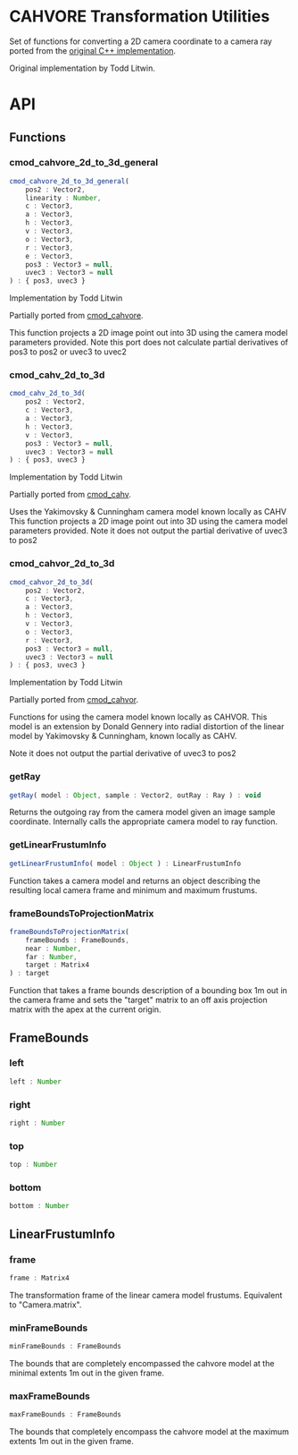 # CAHVORE Transformation Utilities

Set of functions for converting a 2D camera coordinate to a camera ray ported from the [original C++ implementation](https://github.jpl.nasa.gov/telitwin/cmod/blob/master/model/cmod_cahv.c).

Original implementation by Todd Litwin.

# API

## Functions
### cmod_cahvore_2d_to_3d_general

```js
cmod_cahvore_2d_to_3d_general(
	pos2 : Vector2, 
	linearity : Number, 
	c : Vector3, 
	a : Vector3, 
	h : Vector3, 
	v : Vector3, 
	o : Vector3, 
	r : Vector3, 
	e : Vector3, 
	pos3 : Vector3 = null, 
	uvec3 : Vector3 = null
) : { pos3, uvec3 }
```

Implementation by Todd Litwin

Partially ported from
[cmod_cahvore](https://github.jpl.nasa.gov/telitwin/cmod/blob/7eae22ecfcf5e6c98c10829f3dfdc05ff7614f02/model/cmod_cahvore.c#L142-L431).

This function projects a 2D image point out into 3D using the
camera model parameters provided.
Note this port does not calculate partial derivatives of pos3 to pos2 or uvec3 to uvec2

### cmod_cahv_2d_to_3d

```js
cmod_cahv_2d_to_3d(
	pos2 : Vector2, 
	c : Vector3, 
	a : Vector3, 
	h : Vector3, 
	v : Vector3, 
	pos3 : Vector3 = null, 
	uvec3 : Vector3 = null
) : { pos3, uvec3 }
```

Implementation by Todd Litwin

Partially ported from
[cmod_cahv](https://github.jpl.nasa.gov/telitwin/cmod/blob/7eae22ecfcf5e6c98c10829f3dfdc05ff7614f02/model/cmod_cahv.c#L57-L123).

Uses the Yakimovsky & Cunningham camera model known locally as CAHV
This function projects a 2D image point out into 3D using the camera model parameters provided.
Note it does not output the partial derivative of uvec3 to pos2

### cmod_cahvor_2d_to_3d

```js
cmod_cahvor_2d_to_3d(
	pos2 : Vector2, 
	c : Vector3, 
	a : Vector3, 
	h : Vector3, 
	v : Vector3, 
	o : Vector3, 
	r : Vector3, 
	pos3 : Vector3 = null, 
	uvec3 : Vector3 = null
) : { pos3, uvec3 }
```

Implementation by Todd Litwin

Partially ported from
[cmod_cahvor](https://github.jpl.nasa.gov/telitwin/cmod/blob/7eae22ecfcf5e6c98c10829f3dfdc05ff7614f02/model/cmod_cahvor.c#L72-L288).

Functions for using the camera model known
locally as CAHVOR. This model is an extension by Donald Gennery
into radial distortion of the linear model by Yakimovsky &
Cunningham, known locally as CAHV.

Note it does not output the partial derivative of uvec3 to pos2

### getRay

```js
getRay( model : Object, sample : Vector2, outRay : Ray ) : void
```

Returns the outgoing ray from the camera model given an image sample coordinate. Internally calls
the appropriate camera model to ray function.

### getLinearFrustumInfo

```js
getLinearFrustumInfo( model : Object ) : LinearFrustumInfo
```

Function takes a camera model and returns an object describing the resulting local camera frame
and minimum and maximum frustums.

### frameBoundsToProjectionMatrix

```js
frameBoundsToProjectionMatrix(
	frameBounds : FrameBounds, 
	near : Number, 
	far : Number, 
	target : Matrix4
) : target
```

Function that takes a frame bounds description of a bounding box 1m out in the camera frame
and sets the "target" matrix to an off axis projection matrix with the apex at the current origin.

## FrameBounds

### left

```js
left : Number
```

### right

```js
right : Number
```

### top

```js
top : Number
```

### bottom

```js
bottom : Number
```

## LinearFrustumInfo

### frame

```js
frame : Matrix4
```

The transformation frame of the linear camera model frustums. Equivalent to "Camera.matrix".

### minFrameBounds

```js
minFrameBounds : FrameBounds
```

The bounds that are completely encompassed the cahvore model at the minimal extents 1m out in
the given frame.

### maxFrameBounds

```js
maxFrameBounds : FrameBounds
```

The bounds that completely encompass the cahvore model at the maximum extents 1m out in
the given frame.
